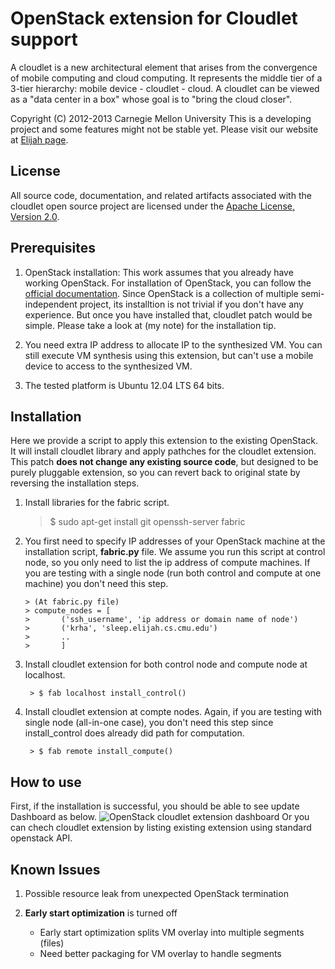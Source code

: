 OpenStack extension for Cloudlet support
========================================================
A cloudlet is a new architectural element that arises from the convergence of
mobile computing and cloud computing. It represents the middle tier of a
3-tier hierarchy:  mobile device - cloudlet - cloud.   A cloudlet can be
viewed as a "data center in a box" whose  goal is to "bring the cloud closer".

Copyright (C) 2012-2013 Carnegie Mellon University This is a developing project
and some features might not be stable yet.  Please visit our website at [Elijah
page](http://elijah.cs.cmu.edu/).



License
----------

All source code, documentation, and related artifacts associated with the
cloudlet open source project are licensed under the [Apache License, Version
2.0](http://www.apache.org/licenses/LICENSE-2.0.html).



Prerequisites
-------------

1. OpenStack installation: This work assumes that you already have working
   OpenStack.  For installation of OpenStack, you can follow the [official
   documentation](http://docs.openstack.org/grizzly/openstack-compute/install/apt/openstack-install-guide-apt-grizzly.pdf).
   Since OpenStack is a collection of multiple semi-independent project, its
   installtion is not trivial if you don't have any experience. But once you
   have installed that, cloudlet patch would be simple. Please take a look at
   (my note) for the installation tip.


2. You need extra IP address to allocate IP to the synthesized VM. You can
   still execute VM synthesis using this extension, but can't use a mobile
   device to access to the synthesized VM.

3. The tested platform is Ubuntu 12.04 LTS 64 bits.



Installation
------------

Here we provide a script to apply this extension to the existing OpenStack.
It will install cloudlet library and apply pathches for the cloudlet extension.
This patch **does not change any existing source code**, but designed to be
purely pluggable extension, so you can revert back to original state by
reversing the installation steps.

1. Install libraries for the fabric script.

	> $ sudo apt-get install git openssh-server fabric

2.  You first need to specify IP addresses of your OpenStack machine at the
	installation script, **fabric.py** file.  We assume you run this script at
	control node, so you only need to list the ip address of compute machines.
	If you are testing with a single node (run both control and compute at one
	machine) you don't need this step.
	
		> (At fabric.py file)
		> compute_nodes = [
		> 		('ssh_username', 'ip address or domain name of node')
		> 		('krha', 'sleep.elijah.cs.cmu.edu')
		> 		..
		> 		]


3. Install cloudlet extension for both control node and compute node at localhost.

		> $ fab localhost install_control()


3. Install cloudlet extension at compte nodes.  Again, if you are testing with
   single node (all-in-one case), you don't need this step since
   install_control does already did path for computation.

		> $ fab remote install_compute()


How to use
-----------

First, if the installation is successful, you should be able to see update
Dashboard as below.  ![OpenStack cloudlet extension
dashboard](https://raw.github.com/cmusatyalab/elijah-openstack/tree/master/doc/screenshot/cloudlet_dashboard.png)
Or you can chech cloudlet extension by listing existing extension using
standard openstack API.



Known Issues
------------

1. Possible resource leak from unexpected OpenStack termination

2. __Early start optimization__ is turned off
	- Early start optimization splits VM overlay into multiple segments (files) 
	- Need better packaging for VM overlay to handle segments

